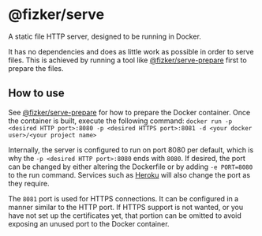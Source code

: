 # @fizker/serve

A static file HTTP server, designed to be running in Docker.

It has no dependencies and does as little work as possible in order to serve files. This is achieved by running a tool like [@fizker/serve-prepare][1] first to prepare the files.

## How to use

See [@fizker/serve-prepare][1] for how to prepare the Docker container. Once the container is built, execute the following command: `docker run -p <desired HTTP port>:8080 -p <desired HTTPS port>:8081 -d <your docker user>/<your project name>`

Internally, the server is configured to run on port 8080 per default, which is why the `-p <desired HTTP port>:8080` ends with `8080`. If desired, the port can be changed by either altering the Dockerfile or by adding `-e PORT=8080` to the run command. Services such as [Heroku](https://www.heroku.com) will also change the port as they require.

The `8081` port is used for HTTPS connections. It can be configured in a manner similar to the HTTP port. If HTTPS support is not wanted, or you have not set up the certificates yet, that portion can be omitted to avoid exposing an unused port to the Docker container.

[1]: https://github.com/fizker/serve-prepare
